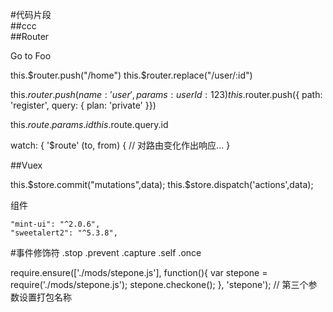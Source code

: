 ﻿#代码片段  
##ccc  
##Router

<router-view></router-view>
<router-link to="/foo">Go to Foo</router-link>


this.$router.push("/home")
this.$router.replace("/user/:id")

this.$router.push({ name: 'user', params: { userId: 123 }})
this.$router.push({ path: 'register', query: { plan: 'private' }})

this.$route.params.id
this.$route.query.id

 watch: {
    '$route' (to, from) {
      // 对路由变化作出响应...
    }


##Vuex

this.$store.commit("mutations",data);
this.$store.dispatch('actions',data);

组件


    "mint-ui": "^2.0.6",
    "sweetalert2": "^5.3.8",


#事件修饰符
.stop
.prevent
.capture
.self
.once


require.ensure(['./mods/stepone.js'], function(){
        var stepone = require('./mods/stepone.js');
        stepone.checkone();
    }, 'stepone'); // 第三个参数设置打包名称